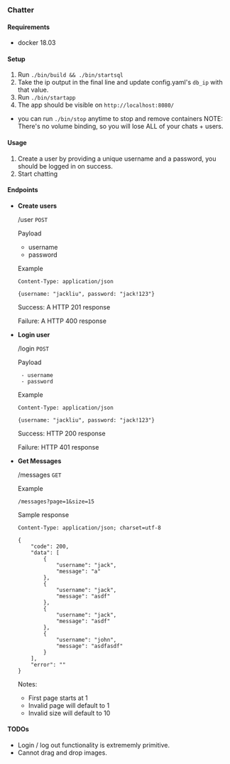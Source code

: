 ### Chatter

#### Requirements
 - docker 18.03

#### Setup
1. Run `./bin/build && ./bin/startsql`
2. Take the ip output in the final line and update config.yaml's `db_ip` with that value.
3. Run `./bin/startapp`
4. The app should be visible on `http://localhost:8080/`


 - you can run `./bin/stop` anytime to stop and remove containers
 NOTE: There's no volume binding, so you will lose ALL of your chats + users.
 
 #### Usage
  1. Create a user by providing a unique username and a password, you should be logged in on success.
  2. Start chatting
 
 
 #### Endpoints
 
  - **Create users**
    
    /user `POST`
    
    Payload
    
     - username
     - password
     
    Example
    ```
    Content-Type: application/json
    
    {username: "jackliu", password: "jack!123"}
    ```
    
    Success: A HTTP 201 response
    
    Failure: A HTTP 400 response


  - **Login user**
  
    /login `POST`
    
    Payload
    
         - username
         - password
         
    Example
    ```
    Content-Type: application/json
        
    {username: "jackliu", password: "jack!123"}
    ```
    
    Success: HTTP 200 response
    
    Failure: HTTP 401 response
    
  - **Get Messages**
    
    /messages `GET`
    
    Example
    ```
    /messages?page=1&size=15
    ```
    
    Sample response
    ```
    Content-Type: application/json; charset=utf-8
    
    {
        "code": 200,
        "data": [
            {
                "username": "jack",
                "message": "a"
            },
            {
                "username": "jack",
                "message": "asdf"
            },
            {
                "username": "jack",
                "message": "asdf"
            },
            {
                "username": "john",
                "message": "asdfasdf"
            }
        ],
        "error": ""
    }
    ```
    
    Notes: 
     - First page starts at 1
     - Invalid page will default to 1
     - Invalid size will default to 10
    
    
    
#### TODOs
 - Login / log out functionality is extrememly primitive.
 - Cannot drag and drop images.